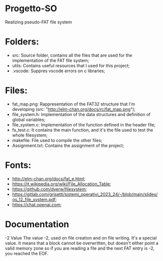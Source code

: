 # Progetto-SO
Realizing pseudo-FAT file system

# Folders:
- src: Source folder, contains all the files that are used for the implementation of the FAT file system;
- utils: Contains useful resources that I used for this project;
- .vscode: Suppres vscode errors on c libraries;
# Files:
- fat_map.png: Rappresentation of the FAT32 structure that I'm developing (src: "http://elm-chan.org/docs/rc/fat_map.png");
- file_system.h: Implementation of the data structures and definition of global variables;
- file_system.c: Implementation of the function defined in the header file;
- fs_test.c: It contains the main function, and it's the file used to test the whole filesystem;
- makefile: File used to compile the other files;
- Assignment.txt: Contains the assignment of the project;

# Fonts:
- http://elm-chan.org/docs/fat_e.html;
- https://it.wikipedia.org/wiki/File_Allocation_Table;
- https://github.com/dyerw/filesystem;
- https://gitlab.com/grisetti/sistemi_operativi_2023_24/-/blob/main/slides/os_12_file_system.pdf;
- https://chat.openai.com;

# Documentation
-2 Value
The value -2, used on file creation and on file writing. It's a special value. It means that a block
cannot be overwritten, but doesn't either point a valid memory zone so if you are reading a file and
the next FAT entry is -2, you reached the EOF.
